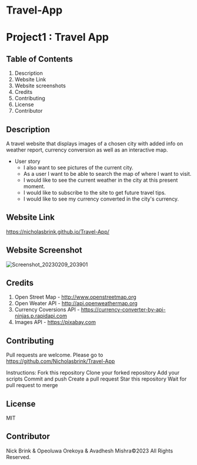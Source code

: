 # Travel-App

# Project1 : Travel App

## Table of Contents

1. Description
2. Website Link
3. Website screenshots
4. Credits
5. Contributing
6. License
7. Contributor

## Description

A travel website that displays images of a chosen city with added info on weather report, currency conversion as well as an interactive map.

- User story
  - I also want to see pictures of the current city.
  - As a user I want to be able to search the map of where I want to visit.
  - I would like to see the current weather in the city at this present moment.
  - I would like to subscribe to the site to get future travel tips.
  - I would like to see my currency converted in the city's currency.

## Website Link

https://nicholasbrink.github.io/Travel-App/

## Website Screenshot

![Screenshot_20230209_203901](https://user-images.githubusercontent.com/117687727/217932844-f426ac86-2f6c-4918-b36c-f6154b853177.png)

## Credits

1. Open Street Map - http://www.openstreetmap.org
2. Open Weater API - http://api.openweathermap.org
3. Currency Coversions API - https://currency-converter-by-api-ninjas.p.rapidapi.com
4. Images API - https://pixabay.com

## Contributing

Pull requests are welcome. Please go to https://github.com/Nicholasbrink/Travel-App

Instructions: Fork this repository Clone your forked repository Add your scripts Commit and push Create a pull request Star this repository Wait for pull request to merge

## License

MIT

## Contributor

Nick Brink & Opeoluwa Orekoya & Avadhesh Mishra©2023 All Rights Reserved.

